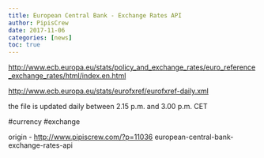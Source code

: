 ```yaml
---
title: European Central Bank - Exchange Rates API
author: PipisCrew
date: 2017-11-06
categories: [news]
toc: true
---
```


http://www.ecb.europa.eu/stats/policy_and_exchange_rates/euro_reference_exchange_rates/html/index.en.html

http://www.ecb.europa.eu/stats/eurofxref/eurofxref-daily.xml

the file is updated daily between 2.15 p.m. and 3.00 p.m. CET

#currency #exchange

origin - http://www.pipiscrew.com/?p=11036 european-central-bank-exchange-rates-api